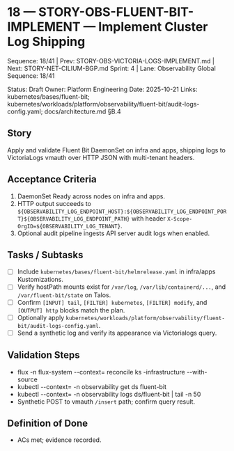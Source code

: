 # 18 — STORY-OBS-FLUENT-BIT-IMPLEMENT — Implement Cluster Log Shipping

Sequence: 18/41 | Prev: STORY-OBS-VICTORIA-LOGS-IMPLEMENT.md | Next: STORY-NET-CILIUM-BGP.md
Sprint: 4 | Lane: Observability
Global Sequence: 18/41

Status: Draft
Owner: Platform Engineering
Date: 2025-10-21
Links: kubernetes/bases/fluent-bit; kubernetes/workloads/platform/observability/fluent-bit/audit-logs-config.yaml; docs/architecture.md §B.4

## Story
Apply and validate Fluent Bit DaemonSet on infra and apps, shipping logs to VictoriaLogs vmauth over HTTP JSON with multi-tenant headers.

## Acceptance Criteria
1) DaemonSet Ready across nodes on infra and apps.
2) HTTP output succeeds to `${OBSERVABILITY_LOG_ENDPOINT_HOST}:${OBSERVABILITY_LOG_ENDPOINT_PORT}${OBSERVABILITY_LOG_ENDPOINT_PATH}` with header `X-Scope-OrgID=${OBSERVABILITY_LOG_TENANT}`.
3) Optional audit pipeline ingests API server audit logs when enabled.

## Tasks / Subtasks
- [ ] Include `kubernetes/bases/fluent-bit/helmrelease.yaml` in infra/apps Kustomizations.
- [ ] Verify hostPath mounts exist for `/var/log`, `/var/lib/containerd/...`, and `/var/fluent-bit/state` on Talos.
- [ ] Confirm `[INPUT] tail`, `[FILTER] kubernetes`, `[FILTER] modify`, and `[OUTPUT] http` blocks match the plan.
- [ ] Optionally apply `kubernetes/workloads/platform/observability/fluent-bit/audit-logs-config.yaml`.
- [ ] Send a synthetic log and verify its appearance via Victorialogs query.

## Validation Steps
- flux -n flux-system --context=<ctx> reconcile ks <ctx>-infrastructure --with-source
- kubectl --context=<ctx> -n observability get ds fluent-bit
- kubectl --context=<ctx> -n observability logs ds/fluent-bit | tail -n 50
- Synthetic POST to vmauth `/insert` path; confirm query result.

## Definition of Done
- ACs met; evidence recorded.
